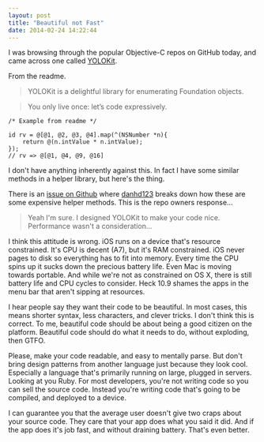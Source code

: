 ```yaml
---
layout: post
title: "Beautiful not Fast"
date: 2014-02-24 14:22:44
---
```


I was browsing through the popular Objective-C repos on GitHub today, and came across one called [YOLOKit][0].

From the readme.

> YOLOKit is a delightful library for enumerating Foundation objects.

> You only live once: let’s code expressively.


```objc
/* Example from readme */

id rv = @[@1, @2, @3, @4].map(^(NSNumber *n){
    return @(n.intValue * n.intValue);
});
// rv => @[@1, @4, @9, @16]
```

I don't have anything inherently against this.  In fact I have some similar methods in a helper library, but here's the thing.

There is an [issue on Github][1] where [danhd123][2] breaks down how these are some expensive helper methods.  This is the repo owners response...

> Yeah I'm sure. I designed YOLOKit to make your code nice. Performance wasn't a consideration...

I think this attitude is wrong.  iOS runs on a device that's resource constrained.  It's CPU is decent (A7), but it's RAM constrained.  iOS never pages to disk so everything has to fit into memory.  Every time the CPU spins up it sucks down the precious battery life.  Even Mac is moving towards portable.  And while we're not as constrained on OS X, there is still battery life and CPU cycles to consider.  Heck 10.9 shames the apps in the menu bar that aren't sipping at resources.

I hear people say they want their code to be beautiful.  In most cases, this means shorter syntax, less characters, and clever tricks.  I don't think this is correct.  To me, beautiful code should be about being a good citizen on the platform.  Beautiful code should do what it needs to do, without exploding, then GTFO.

Please, make your code readable, and easy to mentally parse.  But don't bring design patterns from another language just because they look cool.  Especially a language that's primarily running on large, plugged in servers.  Looking at you Ruby.  For most developers, you're not writing code so you can sell the source code.  Instead you're writing code that's going to be compiled, and deployed to a device.

I can guarantee you that the average user doesn't give two craps about your source code.  They care that your app does what you said it did.  And if the app does it's job fast, and without draining battery.  That's even better.

[0]: https://github.com/mxcl/YOLOKit
[1]: https://github.com/mxcl/YOLOKit/issues/7
[2]: https://github.com/danhd123
